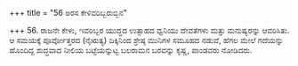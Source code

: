 +++
title = "56 ಅರಸ ಕೇಳಿವರಿಬ್ಬರುಬ್ಬಿನ"

+++
56. ರಾಜನೇ ಕೇಳು, ಇವರಿಬ್ಬರ ಯುದ್ಧದ ಉತ್ಸಾಹದ ಧ್ವನಿಯು ದೇವತೆಗಳು ಮತ್ತು ಮನುಷ್ಯರನ್ನು ಆವರಿಸಿತು. ಆ ಸಮಯಕ್ಕೆ ಪೂರ್ವೋತ್ತರದ (ನೈಋತ್ಯ) ದಿಕ್ಕಿನಿಂದ ಶ್ರೇಷ್ಠ ಮುನಿಗಳ ಸಮೂಹದ ನಡುವೆ, ಹೆಗಲ ಮೇಲೆ ಗದೆಯನ್ನು ಹೊಂದಿದ್ದ   ಶುದ್ಧವಾದ ನೀಲಿಯ ಬಟ್ಟೆಯನ್ನುಟ್ಟ ಬಲರಾಮನ ಬರವನ್ನು ಕೃಷ್ಣ, ಪಾಂಡವರು ನೋಡಿದರು.